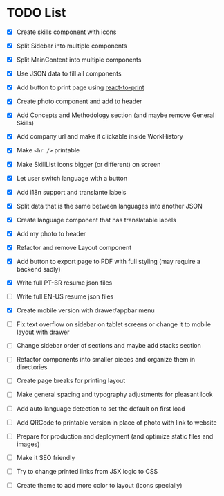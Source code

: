 # TODO List
- [x] Create skills component with icons

- [x] Split Sidebar into multiple components

- [x] Split MainContent into multiple components

- [x] Use JSON data to fill all components

- [x] Add button to print page using [react-to-print](https://www.npmjs.com/package/react-to-print)

- [x] Create photo component and add to header

- [x] Add Concepts and Methodology section (and maybe remove General Skills)

- [x] Add company url and make it clickable inside WorkHistory

- [x] Make `<hr />` printable

- [x] Make SkillList icons bigger (or different) on screen

- [x] Let user switch language with a button

- [x] Add i18n support and translante labels

- [x] Split data that is the same between languages into another JSON

- [x] Create language component that has translatable labels

- [x] Add my photo to header

- [x] Refactor and remove Layout component

- [x] Add button to export page to PDF with full styling (may require a backend sadly)

- [x] Write full PT-BR resume json files

- [ ] Write full EN-US resume json files

- [x] Create mobile version with drawer/appbar menu

- [ ] Fix text overflow on sidebar on tablet screens or change it to mobile layout with drawer

- [ ] Change sidebar order of sections and maybe add stacks section

- [ ] Refactor components into smaller pieces and organize them in directories

- [ ] Create page breaks for printing layout

- [ ] Make general spacing and typography adjustments for pleasant look

- [ ] Add auto language detection to set the default on first load

- [ ] Add QRCode to printable version in place of photo with link to website

- [ ] Prepare for production and deployment (and optimize static files and images)

- [ ] Make it SEO friendly

- [ ] Try to change printed links from JSX logic to CSS

- [ ] Create theme to add more color to layout (icons specially)

